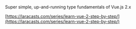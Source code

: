 Super simple, up-and-running type fundamentals of Vue.js 2.x

[https://laracasts.com/series/learn-vue-2-step-by-step/](https://laracasts.com/series/learn-vue-2-step-by-step/)